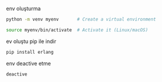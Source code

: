 env oluşturma 
```bash
python -m venv myenv       # Create a virtual environment
```

```bash
source myenv/bin/activate  # Activate it (Linux/macOS)

```
ev oluştu pip ile indir
```bash
pip install erlang    
```

env deactive etme
```bash
deactive
```
